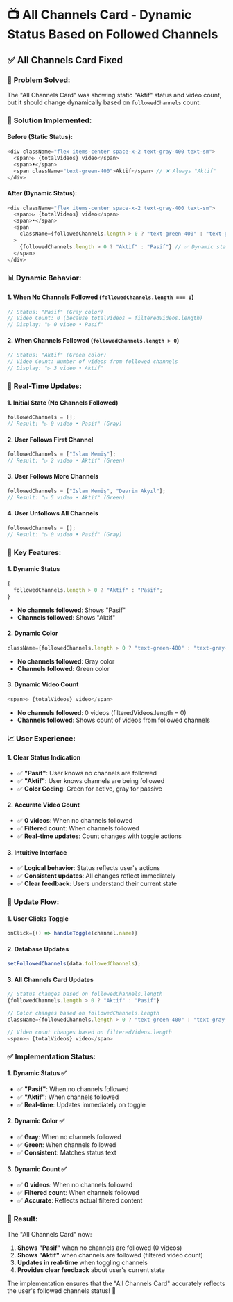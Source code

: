# 📺 All Channels Card - Dynamic Status Based on Followed Channels

## ✅ **All Channels Card Fixed**

### 🎯 **Problem Solved:**

The "All Channels Card" was showing static "Aktif" status and video count, but it should change dynamically based on `followedChannels` count.

### 🔧 **Solution Implemented:**

#### **Before (Static Status):**

```javascript
<div className="flex items-center space-x-2 text-gray-400 text-sm">
  <span>▷ {totalVideos} video</span>
  <span>•</span>
  <span className="text-green-400">Aktif</span> // ❌ Always "Aktif"
</div>
```

#### **After (Dynamic Status):**

```javascript
<div className="flex items-center space-x-2 text-gray-400 text-sm">
  <span>▷ {totalVideos} video</span>
  <span>•</span>
  <span
    className={followedChannels.length > 0 ? "text-green-400" : "text-gray-400"}
  >
    {followedChannels.length > 0 ? "Aktif" : "Pasif"} // ✅ Dynamic status
  </span>
</div>
```

### 📊 **Dynamic Behavior:**

#### **1. When No Channels Followed (`followedChannels.length === 0`)**

```javascript
// Status: "Pasif" (Gray color)
// Video Count: 0 (because totalVideos = filteredVideos.length)
// Display: "▷ 0 video • Pasif"
```

#### **2. When Channels Followed (`followedChannels.length > 0`)**

```javascript
// Status: "Aktif" (Green color)
// Video Count: Number of videos from followed channels
// Display: "▷ 3 video • Aktif"
```

### 🔄 **Real-Time Updates:**

#### **1. Initial State (No Channels Followed)**

```javascript
followedChannels = [];
// Result: "▷ 0 video • Pasif" (Gray)
```

#### **2. User Follows First Channel**

```javascript
followedChannels = ["İslam Memiş"];
// Result: "▷ 2 video • Aktif" (Green)
```

#### **3. User Follows More Channels**

```javascript
followedChannels = ["İslam Memiş", "Devrim Akyıl"];
// Result: "▷ 5 video • Aktif" (Green)
```

#### **4. User Unfollows All Channels**

```javascript
followedChannels = [];
// Result: "▷ 0 video • Pasif" (Gray)
```

### 🎯 **Key Features:**

#### **1. Dynamic Status**

```javascript
{
  followedChannels.length > 0 ? "Aktif" : "Pasif";
}
```

- **No channels followed**: Shows "Pasif"
- **Channels followed**: Shows "Aktif"

#### **2. Dynamic Color**

```javascript
className={followedChannels.length > 0 ? "text-green-400" : "text-gray-400"}
```

- **No channels followed**: Gray color
- **Channels followed**: Green color

#### **3. Dynamic Video Count**

```javascript
<span>▷ {totalVideos} video</span>
```

- **No channels followed**: 0 videos (filteredVideos.length = 0)
- **Channels followed**: Shows count of videos from followed channels

### 📈 **User Experience:**

#### **1. Clear Status Indication**

- ✅ **"Pasif"**: User knows no channels are followed
- ✅ **"Aktif"**: User knows channels are being followed
- ✅ **Color Coding**: Green for active, gray for passive

#### **2. Accurate Video Count**

- ✅ **0 videos**: When no channels followed
- ✅ **Filtered count**: When channels followed
- ✅ **Real-time updates**: Count changes with toggle actions

#### **3. Intuitive Interface**

- ✅ **Logical behavior**: Status reflects user's actions
- ✅ **Consistent updates**: All changes reflect immediately
- ✅ **Clear feedback**: Users understand their current state

### 🔄 **Update Flow:**

#### **1. User Clicks Toggle**

```javascript
onClick={() => handleToggle(channel.name)}
```

#### **2. Database Updates**

```javascript
setFollowedChannels(data.followedChannels);
```

#### **3. All Channels Card Updates**

```javascript
// Status changes based on followedChannels.length
{followedChannels.length > 0 ? "Aktif" : "Pasif"}

// Color changes based on followedChannels.length
className={followedChannels.length > 0 ? "text-green-400" : "text-gray-400"}

// Video count changes based on filteredVideos.length
<span>▷ {totalVideos} video</span>
```

### ✅ **Implementation Status:**

#### **1. Dynamic Status** ✅

- ✅ **"Pasif"**: When no channels followed
- ✅ **"Aktif"**: When channels followed
- ✅ **Real-time**: Updates immediately on toggle

#### **2. Dynamic Color** ✅

- ✅ **Gray**: When no channels followed
- ✅ **Green**: When channels followed
- ✅ **Consistent**: Matches status text

#### **3. Dynamic Count** ✅

- ✅ **0 videos**: When no channels followed
- ✅ **Filtered count**: When channels followed
- ✅ **Accurate**: Reflects actual filtered content

### 🚀 **Result:**

The "All Channels Card" now:

1. **Shows "Pasif"** when no channels are followed (0 videos)
2. **Shows "Aktif"** when channels are followed (filtered video count)
3. **Updates in real-time** when toggling channels
4. **Provides clear feedback** about user's current state

The implementation ensures that the "All Channels Card" accurately reflects the user's followed channels status! 🎉
